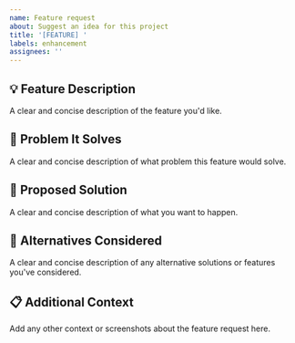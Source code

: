 ```yaml
---
name: Feature request
about: Suggest an idea for this project
title: '[FEATURE] '
labels: enhancement
assignees: ''
---
```


## 💡 Feature Description
A clear and concise description of the feature you'd like.

## 🤔 Problem It Solves
A clear and concise description of what problem this feature would solve.

## 🎯 Proposed Solution
A clear and concise description of what you want to happen.

## 🔄 Alternatives Considered
A clear and concise description of any alternative solutions or features you've considered.

## 📋 Additional Context
Add any other context or screenshots about the feature request here.
